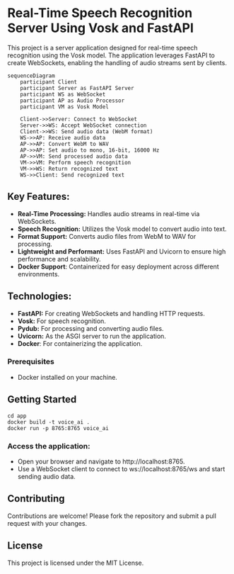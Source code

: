 # Real-Time Speech Recognition Server Using Vosk and FastAPI

This project is a server application designed for real-time speech recognition using the Vosk model. The application leverages FastAPI to create WebSockets, enabling the handling of audio streams sent by clients.


```mermaid
sequenceDiagram
    participant Client
    participant Server as FastAPI Server
    participant WS as WebSocket
    participant AP as Audio Processor
    participant VM as Vosk Model

    Client->>Server: Connect to WebSocket
    Server->>WS: Accept WebSocket connection
    Client->>WS: Send audio data (WebM format)
    WS->>AP: Receive audio data
    AP->>AP: Convert WebM to WAV
    AP->>AP: Set audio to mono, 16-bit, 16000 Hz
    AP->>VM: Send processed audio data
    VM->>VM: Perform speech recognition
    VM->>WS: Return recognized text
    WS->>Client: Send recognized text
```

## Key Features:

- **Real-Time Processing:** Handles audio streams in real-time via WebSockets.
- **Speech Recognition:** Utilizes the Vosk model to convert audio into text.
- **Format Support:** Converts audio files from WebM to WAV for processing.
- **Lightweight and Performant:** Uses FastAPI and Uvicorn to ensure high performance and scalability.
- **Docker Support**: Containerized for easy deployment across different environments.

## Technologies:

- **FastAPI:** For creating WebSockets and handling HTTP requests.
- **Vosk:** For speech recognition.
- **Pydub:** For processing and converting audio files.
- **Uvicorn:** As the ASGI server to run the application.
- **Docker**: For containerizing the application.

### Prerequisites
- Docker installed on your machine.

## Getting Started
```shell
cd app
docker build -t voice_ai .
docker run -p 8765:8765 voice_ai
```
### Access the application:

* Open your browser and navigate to http://localhost:8765.
* Use a WebSocket client to connect to ws://localhost:8765/ws and start sending audio data.

## Contributing
Contributions are welcome! Please fork the repository and submit a pull request with your changes.

## License
This project is licensed under the MIT License. 
